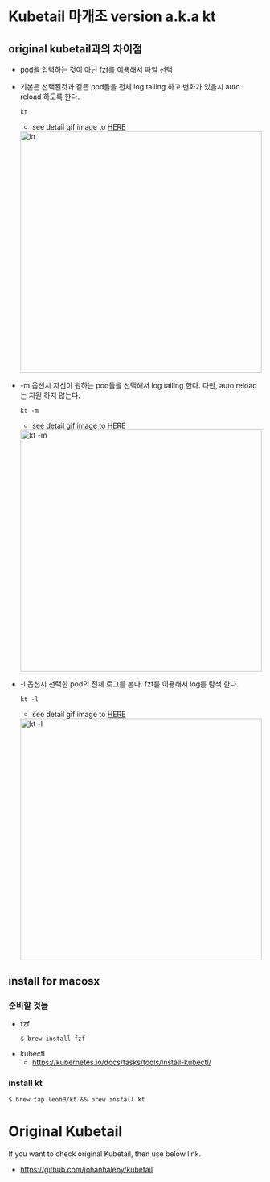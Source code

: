 # Kubetail 마개조 version a.k.a kt

## original kubetail과의 차이점

* pod을 입력하는 것이 아닌 fzf를 이용해서 파일 선택
* 기본은 선택된것과 같은 pod들을 전체 log tailing 하고 변화가 있을시 auto reload 하도록 한다.
  ```
  kt
  ```
  * see detail gif image to [HERE](http://showterm.io/df8a9f96e761012d3bb2c)
  <img src="https://media.giphy.com/media/xUn3Cnbzg5mhGcbCco/giphy.gif" alt="kt" style="width: 480px;"/>

* -m 옵션시 자신이 원하는 pod들을 선택해서 log tailing 한다. 다만, auto reload는 지원 하지 않는다.
  ```
  kt -m
  ```
  * see detail gif image to [HERE](http://showterm.io/f4ab6a8ed080700ece976)
  <img src="https://media.giphy.com/media/3o8dFpZKZg6YQ3jWRG/giphy.gif" alt="kt -m" style="width: 480px;"/>


* -l 옵션시 선택한 pod의 전체 로그를 본다. fzf를 이용해서 log를 탐색 한다.
  ```
  kt -l
  ```
  * see detail gif image to [HERE](http://showterm.io/6381c317d2e42920c0227)
  <img src="https://media.giphy.com/media/xTkcEvbmndn14qonHq/giphy.gif" alt="kt -l" style="width: 480px;"/>

## install for macosx

### 준비할 것들

* fzf
  ```
  $ brew install fzf
  ```
* kubectl
  * https://kubernetes.io/docs/tasks/tools/install-kubectl/

### install kt

```
$ brew tap leoh0/kt && brew install kt
```

# Original Kubetail

If you want to check original Kubetail, then use below link.

* https://github.com/johanhaleby/kubetail
